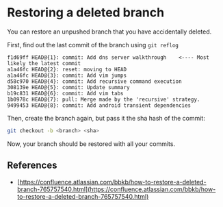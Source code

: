 # Restoring a deleted branch

You can restore an unpushed branch that you have accidentally deleted.

First, find out the last commit of the branch using `git reflog`

```
f1d69ff HEAD@{1}: commit: Add dns server walkthrough    <---- Most likely the latest commit
a1a46fc HEAD@{2}: reset: moving to HEAD
a1a46fc HEAD@{3}: commit: Add vim jumps
d58c970 HEAD@{4}: commit: Add recursive command execution
308139e HEAD@{5}: commit: Update summary
b19c831 HEAD@{6}: commit: Add vim tabs
1b0978c HEAD@{7}: pull: Merge made by the 'recursive' strategy.
9499453 HEAD@{8}: commit: Add android transient dependencies
```

Then, create the branch again, but pass it the sha hash of the commit:

```bash
git checkout -b <branch> <sha>
```

Now, your branch should be restored with all your commits.

## References

- [https://confluence.atlassian.com/bbkb/how-to-restore-a-deleted-branch-765757540.html](https://confluence.atlassian.com/bbkb/how-to-restore-a-deleted-branch-765757540.html)
